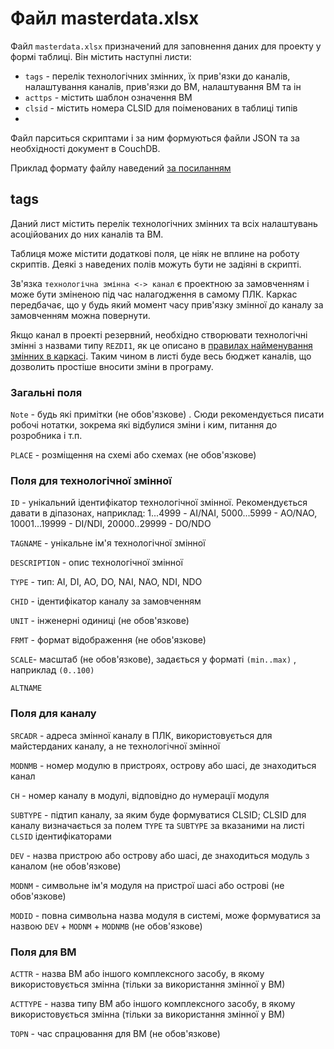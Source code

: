 # Файл masterdata.xlsx

Файл  `masterdata.xlsx` призначений для заповнення даних для проекту у формі таблиці. Він містить наступні листи:

- `tags` - перелік технологічних змінних, їх прив'язки до каналів, налаштування каналів, прив'язки до ВМ, налаштування ВМ та ін
- `acttps` - містить шаблон означення ВМ
- `clsid` - містить номера CLSID для поіменованих в таблиці типів 
- 

Файл парситься скриптами і за ним формуються файли JSON та за необхідності документ в CouchDB.

Приклад формату файлу наведений [за посиланням](https://docs.google.com/spreadsheets/d/1GvttNOH74X2o9y0fh_qxQCHhfdFszx7m/edit?usp=sharing&ouid=111751208742846482260&rtpof=true&sd=true) 

## tags

Даний лист містить перелік технологічних змінних та всіх налаштувань асоційованих до них каналів та ВМ.

Таблиця може містити додаткові поля, це ніяк не вплине на роботу скриптів. Деякі з наведених полів можуть бути не задіяні в скрипті. 

Зв'язка `технологічна змінна <-> канал` є проектною за замовченням і може бути зміненою під час налагодження в самому ПЛК. Каркас передбачає, що у будь який момент часу прив'язку змінної до каналу за замовченням можна повернути. 

Якщо канал в проекті резервний, необхідно створювати технологічні змінні з назвами типу `REZDI1`, як це описано в [правилах найменування змінних в каркасі](https://github.com/pupenasan/PACFramework/blob/master/base/1_5_naming.md). Таким чином в листі буде весь бюджет каналів, що дозволить простіше вносити зміни в програму. 

### Загальні поля

`Note` - будь які примітки (не обов'язкове) . Сюди рекомендується писати робочі нотатки, зокрема які відбулися зміни і ким, питання до розробника і т.п.  

`PLACE` - розміщення на схемі або схемах (не обов'язкове)

### Поля для технологічної змінної

`ID` - унікальний ідентифікатор технологічної змінної. Рекомендується давати в діпазонах, наприклад: 1...4999 - AI/NAI, 5000...5999 - AO/NAO, 10001...19999 - DI/NDI, 20000..29999 - DO/NDO   	

`TAGNAME` - унікальне ім'я технологічної змінної

`DESCRIPTION` - опис технологічної змінної	

`TYPE` - тип: AI, DI, AO, DO, NAI, NAO, NDI, NDO 	

`CHID` - ідентифікатор каналу за замовченням

`UNIT` - інженерні одиниці (не обов'язкове)	

`FRMT` - формат відображення (не обов'язкове)		

`SCALE`- масштаб (не обов'язкове), задається у форматі `(min..max)` , наприклад `(0..100)`		

`ALTNAME`	

### Поля для каналу

`SRCADR` - адреса змінної каналу в ПЛК, використовується для майстерданих каналу, а не технологічної змінної  

`MODNMB` - номер модулю в пристроях, острову або шасі, де знаходиться канал	

`CH` - номер каналу в модулі, відповідно до нумерації модуля	

`SUBTYPE` - підтип каналу, за яким буде формуватися CLSID; CLSID для каналу визначається за полем `TYPE` та `SUBTYPE` за вказаними на листі `CLSID` ідентифікаторами  

`DEV` - назва пристрою або острову або шасі, де знаходиться модуль з каналом  (не обов'язкове)		 

`MODNM` - символьне ім'я модуля на пристрої шасі або острові (не обов'язкове)

`MODID` - повна символьна назва модуля в системі, може формуватися за назвою `DEV` + `MODNM` + `MODNMB`  (не обов'язкове)

### Поля для ВМ	 	

`ACTTR` - назва ВМ або іншого комплексного засобу, в якому використовується змінна (тільки за використання змінної у ВМ)	

`ACTTYPE` - назва типу ВМ або іншого комплексного засобу, в якому використовується змінна (тільки за використання змінної у ВМ)		

`TOPN` - час спрацювання для ВМ (не обов'язкове)	



